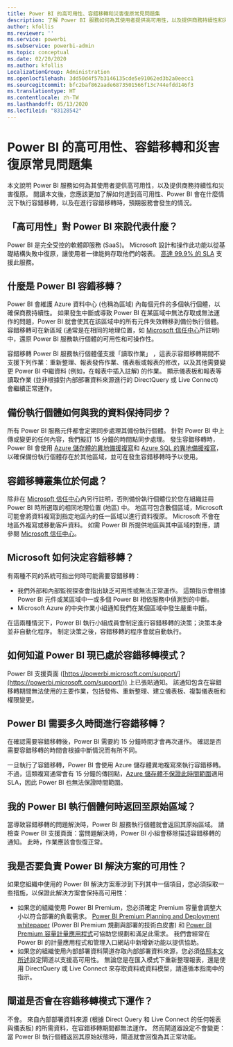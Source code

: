 ```yaml
---
title: Power BI 的高可用性、容錯移轉和災害復原常見問題集
description: 了解 Power BI 服務如何為其使用者提供高可用性，以及提供商務持續性和災害復原。
author: kfollis
ms.reviewer: ''
ms.service: powerbi
ms.subservice: powerbi-admin
ms.topic: conceptual
ms.date: 02/20/2020
ms.author: kfollis
LocalizationGroup: Administration
ms.openlocfilehash: 3dd50d4f57b3146135cde5e91062ed3b2a0eecc1
ms.sourcegitcommit: bfc2baf862aade6873501566f13c744efdd146f3
ms.translationtype: HT
ms.contentlocale: zh-TW
ms.lasthandoff: 05/13/2020
ms.locfileid: "83128542"
---
```

# <a name="power-bi-high-availability-failover-and-disaster-recovery-faq"></a>Power BI 的高可用性、容錯移轉和災害復原常見問題集

本文說明 Power BI 服務如何為其使用者提供高可用性，以及提供商務持續性和災害復原。 閱讀本文後，您應該更加了解如何達到高可用性、Power BI 會在什麼情況下執行容錯移轉，以及在進行容錯移轉時，預期服務會發生的情況。

## <a name="what-does-high-availability-mean-for-power-bi"></a>「高可用性」對 Power BI 來說代表什麼？

Power BI 是完全受控的軟體即服務 (SaaS)。  Microsoft 設計和操作此功能以從基礎結構失敗中復原，讓使用者一律能夠存取他們的報表。  [高達 99.9% 的 SLA](https://www.microsoftvolumelicensing.com/DocumentSearch.aspx?Mode=3&DocumentTypeId=37) 支援此服務。

## <a name="what-is-a-power-bi-failover"></a>什麼是 Power BI 容錯移轉？

Power BI 會維護 Azure 資料中心 (也稱為區域) 內每個元件的多個執行個體，以確保商務持續性。 如果發生中斷或導致 Power BI 在某區域中無法存取或無法運作的問題，Power BI 就會使其在該區域中的所有元件失效轉移到備份執行個體。 容錯移轉可在新區域 (通常是在相同的地理位置，如 [Microsoft 信任中心](https://www.microsoft.com/TrustCenter/CloudServices/business-application-platform/data-location)所註明) 中，還原 Power BI 服務執行個體的可用性和可操作性。

容錯移轉 Power BI 服務執行個體僅支援「讀取作業」  ，這表示容錯移轉期間不支援下列作業：重新整理、報表發佈作業、儀表板或報表的修改，以及其他需要變更 Power BI 中繼資料 (例如，在報表中插入註解) 的作業。  顯示儀表板和報表等讀取作業 (並非根據對內部部署資料來源進行的 DirectQuery 或 Live Connect) 會繼續正常運作。

## <a name="how-are-backup-instances-kept-in-sync-with-my-data"></a>備份執行個體如何與我的資料保持同步？

所有 Power BI 服務元件都會定期同步處理其備份執行個體。 針對 Power BI 中上傳或變更的任何內容，我們擬訂 15 分鐘的時間點同步處理。 發生容錯移轉時，Power BI 會使用 [Azure 儲存體的異地備援複寫](/azure/storage/common/storage-redundancy-grs)和 [Azure SQL 的異地備援複寫](/azure/sql-database/sql-database-active-geo-replication)，以確保備份執行個體存在於其他區域，並可在發生容錯移轉時予以使用。

## <a name="where-are-the-failover-clusters-located"></a>容錯移轉叢集位於何處？

除非在 [Microsoft 信任中心](https://www.microsoft.com/TrustCenter/CloudServices/business-application-platform/data-location)內另行註明，否則備份執行個體位於您在組織註冊 Power BI 時所選取的相同地理位置 (地區) 中。 地區可包含數個區域，Microsoft 可能會將資料複寫到指定地區內的任一區域以進行資料復原。 Microsoft 不會在地區外複寫或移動客戶資料。 如需 Power BI 所提供地區與其中區域的對應，請參閱 [Microsoft 信任中心](https://www.microsoft.com/TrustCenter/CloudServices/business-application-platform/data-location)。

## <a name="how-does-microsoft-decide-to-failover"></a>Microsoft 如何決定容錯移轉？

有兩種不同的系統可指出何時可能需要容錯移轉：

- 我們外部和內部監視探查會指出缺乏可用性或無法正常運作。 這類指示會根據 Power BI 元件或某區域中一或多個 Power BI 相依服務中偵測到的中斷。
- Microsoft Azure 的中央作業小組通知我們在某個區域中發生嚴重中斷。

在這兩種情況下，Power BI 執行小組成員會制定進行容錯移轉的決策；決策本身並非自動化程序。 制定決策之後，容錯移轉的程序會就自動執行。

## <a name="how-do-i-know-power-bi-is-now-in-failover-mode"></a>如何知道 Power BI 現已處於容錯移轉模式？

Power BI 支援頁面 ([https://powerbi.microsoft.com/support/](https://powerbi.microsoft.com/support/)) 上已張貼通知。 該通知包含在容錯移轉期間無法使用的主要作業，包括發佈、重新整理、建立儀表板、複製儀表板和權限變更。

## <a name="how-long-does-it-take-power-bi-to-fail-over"></a>Power BI 需要多久時間進行容錯移轉？

在確認需要容錯移轉後，Power BI 需要約 15 分鐘時間才會再次運作。 確認是否需要容錯移轉的時間會根據中斷情況而有所不同。 

一旦執行了容錯移轉，Power BI 會使用 Azure 儲存體異地複寫來執行容錯移轉。 不過，這類複寫通常會有 15 分鐘的傳回點，[Azure 儲存體不保證此時間範圍](https://docs.microsoft.com/azure/storage/common/storage-redundancy)適用 SLA，因此 Power BI 也無法保證時間範圍。 


## <a name="when-does-my-power-bi-instance-return-to-the-original-region"></a>我的 Power BI 執行個體何時返回至原始區域？

當導致容錯移轉的問題解決時，Power BI 服務執行個體就會返回其原始區域。 請檢查 Power BI 支援頁面：當問題解決時，Power BI 小組會移除描述容錯移轉的通知。 此時，作業應該會恢復正常。

## <a name="am-i-responsible-for-the-availability-of-my-power-bi-solution"></a>我是否要負責 Power BI 解決方案的可用性？

如果您組織中使用的 Power BI 解決方案牽涉到下列其中一個項目，您必須採取一些措施，以保證此解決方案會保持高可用性：

- 如果您的組織使用 Power BI Premium，您必須確定 Premium 容量會調整大小以符合部署的負載需求。  [Power BI Premium Planning and Deployment whitepaper](https://aka.ms/Premium-Capacity-Planning-Deployment) (Power BI Premium 規劃與部署的技術白皮書) 和 [Power BI Premium 容量計量應用程式](service-admin-premium-monitor-capacity.md)可協助您規劃和滿足此需求。 我們會經常在 Power BI 的計量應用程式和管理入口網站中新增新功能以提供協助。
- 如果您的組織使用內部部署資料閘道存取內部部署資料來源，您必須[依照本文所述](/data-integration/gateway/service-gateway-high-availability-clusters)設定閘道以支援高可用性。 無論您是在匯入模式下重新整理報表，還是使用 DirectQuery 或 Live Connect 來存取資料或資料模型，請遵循本指南中的指示。

## <a name="will-gateways-function-when-in-failover-mode"></a>閘道是否會在容錯移轉模式下運作？

不會。 來自內部部署資料來源 (根據 Direct Query 和 Live Connect 的任何報表與儀表板) 的所需資料，在容錯移轉期間都無法運作。 然而閘道器設定不會變更：當 Power BI 執行個體返回其原始狀態時，閘道就會回復為其正常功能。
